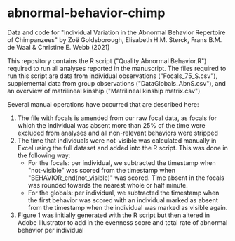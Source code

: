 # abnormal-behavior-chimp
Data and code for "Individual Variation in the Abnormal Behavior Repertoire of Chimpanzees" by Zoë Goldsborough, Elisabeth H.M. Sterck, Frans B.M. de Waal & Christine E. Webb (2021)

This repository contains the R script ("Quality Abnormal Behavior.R") required to run all analyses reported in the manuscript. The files required to run this script are data from individual observations ("Focals_75_S.csv"), supplemental data from group observations ("DataGlobals_AbnS.csv"), and an overview of matrilineal kinship ("Matrilineal kinship matrix.csv")

Several manual operations have occurred that are described here:

1. The file with focals is amended from our raw focal data, as focals for which the individual was absent more than 25% of the time were excluded from analyses and all non-relevant behaviors were stripped
2. The time that individuals were not-visible was calculated manually in Excel using the full dataset and added into the R script. This was done in the following way:
    - For the focals: per individual, we subtracted the timestamp when "not-visible" was scored from the timestamp when "BEHAVIOR_end(not_visible)" was scored. Time absent in the focals was rounded towards the nearest whole or half minute.
    - For the globals: per individual, we subtracted the timestamp when the first behavior was scored with an individual marked as absent from the timestamp when the individual was marked as visible again. 
3. Figure 1 was initially generated with the R script but then altered in Adobe Illustrator to add in the evenness score and total rate of abnormal behavior per individual
